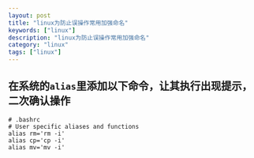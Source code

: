 ```yaml
---
layout: post
title: "linux为防止误操作常用加强命名"
keywords: ["linux"]
description: "linux为防止误操作常用加强命名"
category: "linux"
tags: ["linux"]
---
```

## 在系统的`alias`里添加以下命令，让其执行出现提示，二次确认操作

```
# .bashrc
# User specific aliases and functions
alias rm='rm -i'
alias cp='cp -i'
alias mv='mv -i'
```